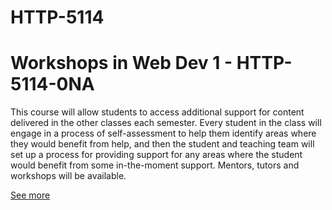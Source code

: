 # HTTP-5114
# Workshops in Web Dev 1 - HTTP-5114-0NA

This course will allow students to access additional support for content delivered in the other classes each semester. Every student in the class will engage in a process of self-assessment to help them identify areas where they would benefit from help, and then the student and teaching team will set up a process for providing support for any areas where the student would benefit from some in-the-moment support. Mentors, tutors and workshops will be available.

[See more](https://www.humber.ca/course.html?code=HTTP%205114)